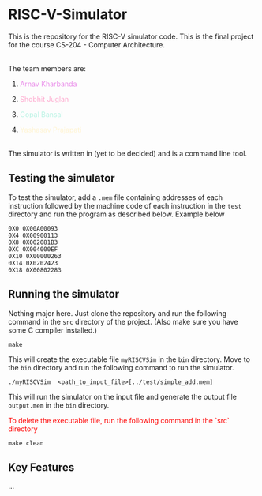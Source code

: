 # RISC-V-Simulator

This is the repository for the RISC-V simulator code.
This is the final project for the course CS-204 - Computer Architecture.

<br>
The team members are:
<br>

1. <p style="color:#EA8FEA;"> Arnav Kharbanda </p>
2. <p style="color:#FFAACF;"> Shobhit Juglan </p>
3. <p style="color:#B9F3E4;"> Gopal Bansal </p>
4. <p style="color:#FFF4D2;"> Yashasav Prajapati </p>

<br>
The simulator is written in (yet to be decided) and is a command line tool.

<br>

## Testing the simulator
To test the simulator, add a `.mem` file containing addresses of each instruction followed by the machine code of each instruction in the `test` directory and run the program as described below. Example below

```
0X0 0X00A00093
0X4 0X00900113
0X8 0X002081B3
0XC 0X004000EF
0X10 0X00000263
0X14 0X0202423
0X18 0X00802283
```


## Running the simulator
Nothing major here. Just clone the repository and run the following command in the `src` directory of the project. (Also make sure you have some C compiler installed.) 
```
make
```

This will create the executable file `myRISCVSim` in the `bin` directory.
Move to the `bin` directory and run the following command to run the simulator.
```
./myRISCVSim  <path_to_input_file>[../test/simple_add.mem]
```
This will run the simulator on the input file and generate the output file `output.mem` in the `bin` directory.

<p style="color:red;"> To delete the executable file, run the following command in the `src` directory </p>

```
make clean
```


## Key Features
...